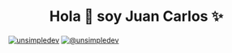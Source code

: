 <h1 align="center">Hola 👋  soy Juan Carlos  ✨ </h1> 

<p align="left">
<a href="https://www.linkedin.com/in/juan-carlos-quesada-rodr%C3%ADguez/" target="blank"><img align="center" src="https://img.shields.io/badge/LinkedIn-0077B5?style=for-the-badge&logo=linkedin&logoColor=white" alt="unsimpledev"/></a>
<a href = "mailto:juancarlosquesada26@gmail.com" target="blank"><img align="center" src="https://img.shields.io/badge/Gmail-D14836?style=for-the-badge&logo=gmail&logoColor=white" alt="@unsimpledev"  /></a>
  </p>
<br>

